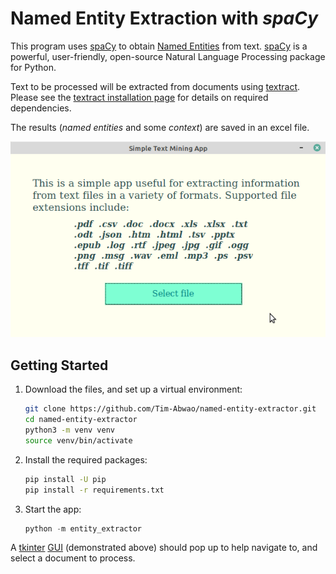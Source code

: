 # Named Entity Extraction with *spaCy*

This program uses [spaCy][spacy] to obtain [Named Entities][n_ents] from text. [spaCy][spacy] is a powerful, user-friendly, open-source Natural Language Processing package for Python.

Text to be processed will be extracted from documents using [textract][textract]. Please see the [textract installation page][textract_install] for details on required dependencies.

The results (*named entities* and some *context*) are saved in an excel file.

![screencast](screen.gif)

## Getting Started

1. Download the files, and set up a virtual environment:

    ```bash
    git clone https://github.com/Tim-Abwao/named-entity-extractor.git
    cd named-entity-extractor
    python3 -m venv venv
    source venv/bin/activate
    ```

2. Install the required packages:

    ``` bash
    pip install -U pip
    pip install -r requirements.txt
    ```

3. Start the app:

    ```python
    python -m entity_extractor
    ```

A [tkinter][tkinter] [GUI][gui_wiki] (demonstrated above) should pop up to help navigate to, and select a document to process.

[spacy]: https://spacy.io/
[textract]: https://textract.readthedocs.io/en/stable/index.html
[textract_install]: https://textract.readthedocs.io/en/latest/installation.html
[tkinter]: https://docs.python.org/3/library/tkinter.html#module-tkinter
[gui_wiki]: https://en.wikipedia.org/wiki/Graphical_user_interface
[n_ents]: https://en.wikipedia.org/wiki/Named_entity
